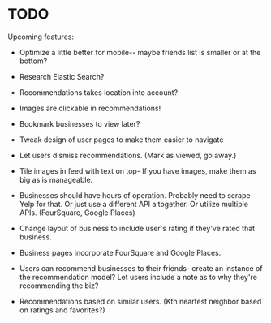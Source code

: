 # TODO


Upcoming features:

* Optimize a little better for mobile-- maybe friends list is smaller or at the bottom?

* Research Elastic Search?

* Recommendations takes location into account? 

* Images are clickable in recommendations!

* Bookmark businesses to view later?

* Tweak design of user pages to make them easier to navigate

* Let users dismiss recommendations. (Mark as viewed, go away.)

* Tile images in feed with text on top- If you have images, make them as big as is manageable.

* Businesses should have hours of operation. Probably need to scrape Yelp for that. Or just use a different API altogether. Or utilize multiple APIs. (FourSquare, Google Places)

* Change layout of business to include user's rating if they've rated that business.

* Business pages incorporate FourSquare and Google Places.

* Users can recommend businesses to their friends- create an instance of the recommendation model? Let users include a note as to why they're recommending the biz?

* Recommendations based on similar users. (Kth neartest neighbor based on ratings and favorites?)


